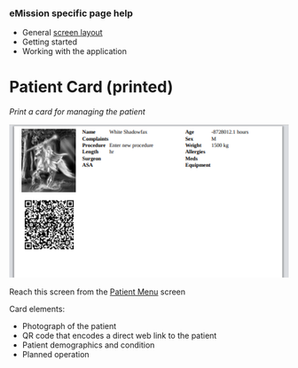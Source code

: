 ### eMission specific page help
* General [screen layout](GeneralLayout.md)
* Getting started
* Working with the application

# Patient Card (printed)

*Print a card for managing the patient*

![](../images/PrintCard.png)

Reach this screen from the [Patient Menu](PatientPhoto.md) screen

Card elements:

* Photograph of the patient
* QR code that encodes a direct web link to the patient
* Patient demographics and condition
* Planned operation